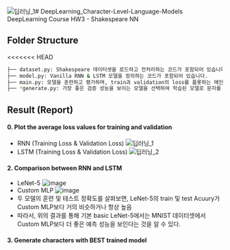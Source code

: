 ![딥러닝_1](https://github.com/YewonMin/DeepLearning_Character-Level-Language-Models/assets/108216502/02e205eb-8bf0-4e3f-ac78-6509e5e6e637)# DeepLearning_Character-Level-Language-Models
DeepLearning Course HW3 - Shakespeare NN

## Folder Structure
<<<<<<< HEAD
```bash
├── dataset.py: Shakespeare 데이터셋을 로드하고 전처리하는 코드가 포함되어 있습니다.
├── model.py: Vanilla RNN & LSTM 모델을 정의하는 코드가 포함되어 있습니다.
├── main.py: 모델을 훈련하고 평가하며, train과 validation의 loss를 플롯하는 메인 코드가 포함되어 있습니다.
├── *generate.py: 가장 좋은 검증 성능을 보이는 모델을 선택하여 학습된 모델로 문자를 생성합니다. 
```

## Result (Report)
#### 0. Plot the average loss values for training and validation
- RNN (Training Loss & Validation Loss)
![딥러닝_1](https://github.com/YewonMin/DeepLearning_Character-Level-Language-Models/assets/108216502/d6b40541-402a-4c7e-9f41-e7857b6f1e5a)
- LSTM (Training Loss & Validation Loss)
![딥러닝_2](https://github.com/YewonMin/DeepLearning_Character-Level-Language-Models/assets/108216502/a0285c33-2c69-452a-84bd-91b8a70b7935)


#### 2. Comparison between RNN and LSTM
- LeNet-5
![image](https://github.com/YewonMin/DeepLearning_Classification/assets/108216502/1e8d7a1d-e4ce-4303-8ecf-8353716cade0)
- Custom MLP
![image](https://github.com/YewonMin/DeepLearning_Classification/assets/108216502/aaa67cf7-d61f-4214-a04e-d9ab12ebcbf5)
- 두 모델의 훈련 및 테스트 정확도를 살펴보면, LeNet-5의 train 및 test Acuury가 Custom MLP보다 거의 비슷하거나 항상 높음
- 따라서, 위의 결과를 통해 기본 basic LeNet-5에서는 MNIST 데이터셋에서 Custom MLP보다 더 좋은 예측 성능을 보인다는 것을 알 수 있다.

#### 3. Generate characters with BEST trained model

